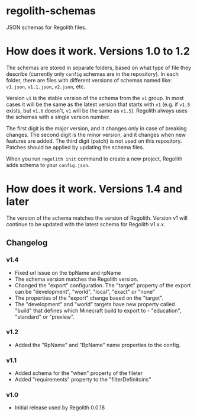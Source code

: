 # regolith-schemas
JSON schemas for Regolith files.

# How does it work. Versions 1.0 to 1.2
The schemas are stored in separate folders, based on what type of file they
describe (currently only `config` schemas are in the repository). In each
folder, there are files with different versions of schemas named like:
`v1.json`, `v1.1.json`, `v2.json`, etc.

Version `v1` is the stable version of the schema from the `v1` group. In most
cases it will be the same as the latest version that starts with `v1` (e.g.
if `v1.5` exists, but `v1.6` doesn't, `v1` will be the same as `v1.5`).
Regolith always uses the schemas with a single version number.

The first digit is the major version, and it changes only in case of breaking
changes. The second digit is the minor version, and it changes when new
features are added. The third digit (patch) is not used on this repository.
Patches should be applied by updating the schema files.

When you run `regolith init` command to create a new project, Regolith adds
schema to your `config.json`.

# How does it work. Versions 1.4 and later
The version of the schema matches the version of Regolith. Version v1 will continue to be updated with the latest schema for Regolith v1.x.x.

## Changelog
### v1.4
- Fixed url issue on the bpName and rpName
- The schema version matches the Regolith version.
- Changed the "export" configuration. The "target" property of the export can be "development", "world", "local", "exact" or "none"
- The properties of the "export" change based on the "target".
- The "development" and "world" targets have new property called "build" that defines which Minecraft build to export to - "education", "standard" or "preview".

### v1.2
- Added the "RpName" and "BpName" name properties to the config.

### v1.1
- Added schema for the "when" property of the fileter
- Added "requirements" property to the "filterDefinitoins"

### v1.0
- Initial release used by Regolith 0.0.18
